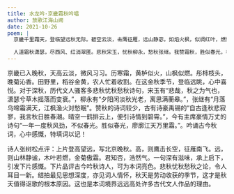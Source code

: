 ```yaml
---
title: 水龙吟·京畿霜秋吟唱
author: 放歌江海山阙
date: 2021-10-26
poem: |
  京畿千里霜天，登临望远秋无际。碧空云淡，击鹰征雁，远山静宓。如焰火枫，似绸红叶，燃情无羁。更霜侵晚菊，翠枝傲蕊，身犹带、浩然气。

  人道霜秋潇瑟，尽西风、红消翠匿。悲秋宋玉，忧秋柳永，愁秋张继。我赞霜秋，胜似春光，毛公禹锡。看农人，笑语盈盈田垄，丰收喜泣！
---
```


京畿已入晚秋，天高云淡，微风习习。历寒霜，黄栌似火，山枫似燃。彤柿枝头，晚菊沁香。田野里，稻谷金黄，农人忙着收割。在这金秋季节，登临远眺，心中喜悦。对于深秋，历代文人骚客多悲秋忧秋愁秋诗句，宋玉有“悲哉，秋之为气也，潇瑟兮草木摇落而变衰。”，柳永有“夕阳闲淡秋光老，离思满蘅皋。”，张继有“月落乌啼霜满天，江枫渔火对愁眠”。赞秋的诗词较少，古有诗豪禹锡的“自古逢秋悲寂寥，我言秋日胜春潮。晴空一鹤排云上，便引诗情到碧霄。”，今有主席豪情万丈的诗句“一年一度秋风劲，不似春光。胜似春光，廖廓江天万里霜。”。吟诵古今秋词，心中感慨，特填词以记！

诗人张树松点评：上片登高望远，写北京晚秋。高，则鹰击长空，征雁南飞。远，则山林静谧，木叶若燃，金菊傲霜。君知否，浩然气。一句深有滋味，承上启下，引发下片感慨。下片品评古今吟秋诗人，可为本词亮色。悲秋忧秋愁秋之论，令人耳目一新。结拍最见思想深度，亦见词人情怀，秋天是劳动收获的季节，这才是秋天值得讴歌的根本原因。这也是本词境界远远高处许多古代文人作品的理由。
